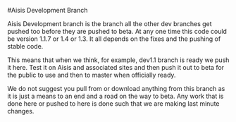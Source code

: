 #Aisis Development Branch

Aisis Development branch is the branch all the other dev branches get pushed too before they are pushed to beta. At any one time this code could be version 1.1.7 or 1.4 or 1.3. It all depends on the fixes and the pushing of stable code.

This means that when we think, for example, dev1.1 branch is ready we push it here. Test it on Aisis and associated sites and then push it out to beta for the public to use and then to master when officially ready.

We do not suggest you pull from or download anything from this branch as it is just a means to an end and a road on the way to beta. Any work that is done here or pushed to here is done such that we are making last minute changes.